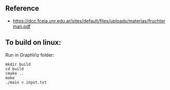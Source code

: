 ## Reference

-   https://dcc.fceia.unr.edu.ar/sites/default/files/uploads/materias/fruchterman.pdf


## To build on linux:

Run in GraphViz folder:
```
mkdir build
cd build
cmake ..
make
./main < input.txt
```


